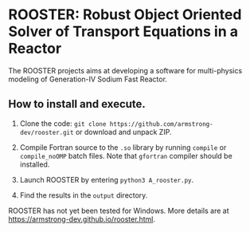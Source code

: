 # ROOSTER: Robust Object Oriented Solver of Transport Equations in a Reactor

The ROOSTER projects aims at developing a software for multi-physics modeling of Generation-IV Sodium Fast Reactor.

## How to install and execute.
1. Clone the code: `git clone https://github.com/armstrong-dev/rooster.git` or download and unpack ZIP.

2. Compile Fortran source to the `.so` library by running `compile` or `compile_noOMP` batch files. Note that `gfortran` compiler should be installed.

3. Launch ROOSTER by entering `python3 A_rooster.py`.

4. Find the results in the `output` directory.

ROOSTER has not yet been tested for Windows. More details are at https://armstrong-dev.github.io/rooster.html.
